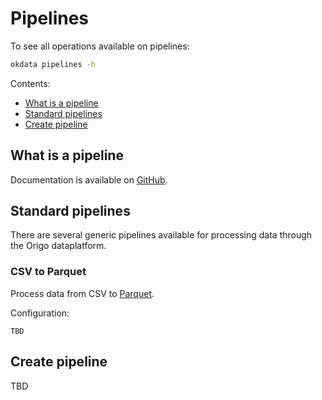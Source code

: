 # Pipelines

To see all operations available on pipelines:
```bash
okdata pipelines -h
```

Contents:
* [What is a pipeline](#what-is-a-pipeline)
* [Standard pipelines](#standard-pipelines)
* [Create pipeline](#create-pipeline)

## What is a pipeline
Documentation is available on [GitHub](https://oslokommune.github.io/dataplattform/).

## Standard pipelines
There are several generic pipelines available for processing data through the Origo dataplatform.

### CSV to Parquet
Process data from CSV to [Parquet](https://en.wikipedia.org/wiki/Apache_Parquet).

Configuration:
```
TBD
```

## Create pipeline
TBD
